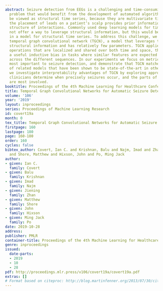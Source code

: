 ```yaml
---
abstract: Seizure detection from EEGs is a challenging and time-consuming clinical
  problem that would benefit from the development of automated algorithms. EEGs can
  be viewed as structural time series, because they are multivariate time series where
  the placement of leads on a patient’s scalp provides prior information about the
  structure of interactions. Commonly used deep learning models for time series do
  not offer a way to leverage structural information, but this would be desirable
  in a model for structural time series. To address this challenge, we propose the
  temporal graph convolutional network (TGCN), a model that leverages temporal and
  structural information and has relatively few parameters. TGCN applies feature extraction
  operations that are localized and shared over both time and space, thereby providing
  a useful inductive bias in tasks where similar features are expected to be discriminative
  across the different sequences. In our experiments we focus on metrics that are
  most important to seizure detection, and demonstrate that TGCN matches the performance
  of related models that have been shown to be state-of-the-art in other tasks. Additionally,
  we investigate interpretability advantages of TGCN by exploring approaches for helping
  clinicians determine when precisely seizures occur, and the parts of the brain that
  are most involved.
booktitle: Proceedings of the 4th Machine Learning for Healthcare Conference
title: Temporal Graph Convolutional Networks for Automatic Seizure Detection
volume: '106'
year: '2019'
layout: inproceedings
series: Proceedings of Machine Learning Research
id: covert19a
month: 0
tex_title: Temporal Graph Convolutional Networks for Automatic Seizure Detection
firstpage: 160
lastpage: 180
page: 160-180
order: 160
cycles: false
bibtex_author: Covert, Ian C. and Krishnan, Balu and Najm, Imad and Zhan, Jiening
  and Shore, Matthew and Hixson, John and Po, Ming Jack
author:
- given: Ian C.
  family: Covert
- given: Balu
  family: Krishnan
- given: Imad
  family: Najm
- given: Jiening
  family: Zhan
- given: Matthew
  family: Shore
- given: John
  family: Hixson
- given: Ming Jack
  family: Po
date: 2019-10-28
address: 
publisher: PMLR
container-title: Proceedings of the 4th Machine Learning for Healthcare Conference
genre: inproceedings
issued:
  date-parts:
  - 2019
  - 10
  - 28
pdf: http://proceedings.mlr.press/v106/covert19a/covert19a.pdf
extras: []
# Format based on citeproc: http://blog.martinfenner.org/2013/07/30/citeproc-yaml-for-bibliographies/
---
```

